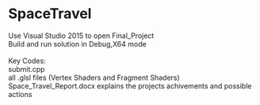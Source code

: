 # SpaceTravel

Use Visual Studio 2015 to open Final_Project<br>
Build and run solution in  Debug,X64 mode<br>
<br>
Key Codes:<br>
submit.cpp<br>
all .glsl files (Vertex Shaders and Fragment Shaders)<br>
Space_Travel_Report.docx explains the projects achivements and possible actions
